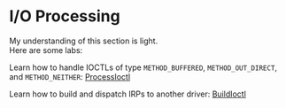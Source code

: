 # I/O Processing

My understanding of this section is light.  
Here are some labs:  

Learn how to handle IOCTLs of type `METHOD_BUFFERED`, `METHOD_OUT_DIRECT`, and
`METHOD_NEITHER`: [ProcessIoctl](../WKID_labs/ProcessIoctl/ProcessIoctl.cpp)  

Learn how to build and dispatch IRPs to another driver: [BuildIoctl](../WKID_labs/BuildIoctl/BuildIoctl.cpp)  

